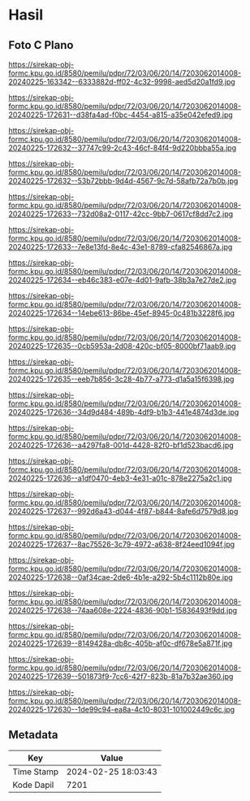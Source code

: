 # Hasil

## Foto C Plano

https://sirekap-obj-formc.kpu.go.id/8580/pemilu/pdpr/72/03/06/20/14/7203062014008-20240225-163342--6333882d-ff02-4c32-9998-aed5d20a1fd9.jpg

https://sirekap-obj-formc.kpu.go.id/8580/pemilu/pdpr/72/03/06/20/14/7203062014008-20240225-172631--d38fa4ad-f0bc-4454-a815-a35e042efed9.jpg

https://sirekap-obj-formc.kpu.go.id/8580/pemilu/pdpr/72/03/06/20/14/7203062014008-20240225-172632--37747c99-2c43-46cf-84f4-9d220bbba55a.jpg

https://sirekap-obj-formc.kpu.go.id/8580/pemilu/pdpr/72/03/06/20/14/7203062014008-20240225-172632--53b72bbb-9d4d-4567-9c7d-58afb72a7b0b.jpg

https://sirekap-obj-formc.kpu.go.id/8580/pemilu/pdpr/72/03/06/20/14/7203062014008-20240225-172633--732d08a2-0117-42cc-9bb7-0617cf8dd7c2.jpg

https://sirekap-obj-formc.kpu.go.id/8580/pemilu/pdpr/72/03/06/20/14/7203062014008-20240225-172633--7e8e13fd-8e4c-43e1-8789-cfa82546867a.jpg

https://sirekap-obj-formc.kpu.go.id/8580/pemilu/pdpr/72/03/06/20/14/7203062014008-20240225-172634--eb46c383-e07e-4d01-9afb-38b3a7e27de2.jpg

https://sirekap-obj-formc.kpu.go.id/8580/pemilu/pdpr/72/03/06/20/14/7203062014008-20240225-172634--14ebe613-86be-45ef-8945-0c481b3228f6.jpg

https://sirekap-obj-formc.kpu.go.id/8580/pemilu/pdpr/72/03/06/20/14/7203062014008-20240225-172635--0cb5953a-2d08-420c-bf05-8000bf71aab9.jpg

https://sirekap-obj-formc.kpu.go.id/8580/pemilu/pdpr/72/03/06/20/14/7203062014008-20240225-172635--eeb7b856-3c28-4b77-a773-d1a5a15f6398.jpg

https://sirekap-obj-formc.kpu.go.id/8580/pemilu/pdpr/72/03/06/20/14/7203062014008-20240225-172636--34d9d484-489b-4df9-b1b3-441e4874d3de.jpg

https://sirekap-obj-formc.kpu.go.id/8580/pemilu/pdpr/72/03/06/20/14/7203062014008-20240225-172636--a4297fa8-001d-4428-82f0-bf1d523bacd6.jpg

https://sirekap-obj-formc.kpu.go.id/8580/pemilu/pdpr/72/03/06/20/14/7203062014008-20240225-172636--a1df0470-4eb3-4e31-a01c-878e2275a2c1.jpg

https://sirekap-obj-formc.kpu.go.id/8580/pemilu/pdpr/72/03/06/20/14/7203062014008-20240225-172637--992d6a43-d044-4f87-b844-8afe6d7579d8.jpg

https://sirekap-obj-formc.kpu.go.id/8580/pemilu/pdpr/72/03/06/20/14/7203062014008-20240225-172637--8ac75526-3c79-4972-a638-8f24eed1094f.jpg

https://sirekap-obj-formc.kpu.go.id/8580/pemilu/pdpr/72/03/06/20/14/7203062014008-20240225-172638--0af34cae-2de6-4b1e-a292-5b4c1112b80e.jpg

https://sirekap-obj-formc.kpu.go.id/8580/pemilu/pdpr/72/03/06/20/14/7203062014008-20240225-172638--74aa608e-2224-4836-90b1-15836493f9dd.jpg

https://sirekap-obj-formc.kpu.go.id/8580/pemilu/pdpr/72/03/06/20/14/7203062014008-20240225-172639--8149428a-db8c-405b-af0c-df678e5a871f.jpg

https://sirekap-obj-formc.kpu.go.id/8580/pemilu/pdpr/72/03/06/20/14/7203062014008-20240225-172639--501873f9-7cc6-42f7-823b-81a7b32ae360.jpg

https://sirekap-obj-formc.kpu.go.id/8580/pemilu/pdpr/72/03/06/20/14/7203062014008-20240225-172630--1de99c94-ea8a-4c10-8031-101002449c6c.jpg


## Metadata

| Key        | Value               |
| ---------- | ------------------- |
| Time Stamp | 2024-02-25 18:03:43 |
| Kode Dapil | 7201                |



